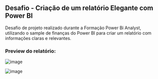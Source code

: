 ## Desafio - Criação de um relatório Elegante com Power BI

Desafio de projeto realizado durante a Formação Power Bi Analyst, utilizando o sample de finanças do Power BI para criar um relatório com informações claras e relevantes.

### Preview do relatório:
![image](https://github.com/JulianaMichelsen/DesafioRelatorioElegante/assets/144944099/f06e9536-322a-4f99-9422-6a51d986eec7)

![image](https://github.com/JulianaMichelsen/DesafioRelatorioElegante/assets/144944099/f8c7882f-03fb-4782-afbc-d91afca7099c)

